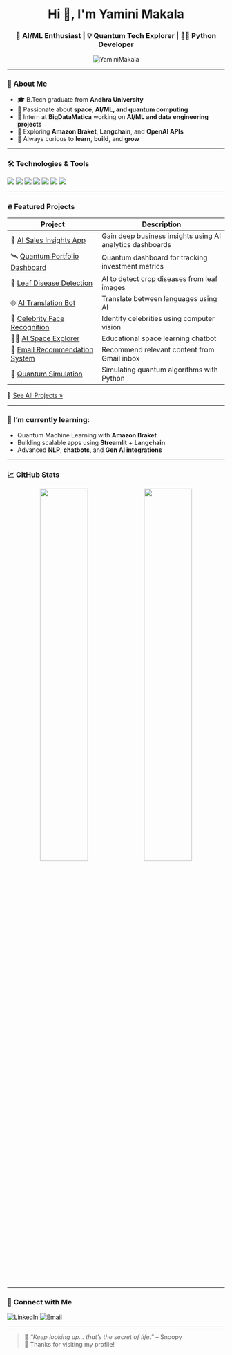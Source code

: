 <h1 align="center">Hi 👋, I'm Yamini Makala</h1>
<h3 align="center">🚀 AI/ML Enthusiast | 💡 Quantum Tech Explorer | 👩‍💻 Python Developer</h3>

<p align="center">
  <img src="https://komarev.com/ghpvc/?username=YaminiMakala&label=Profile%20views&color=0e75b6&style=flat" alt="YaminiMakala" />
</p>

---

### 💫 About Me

- 🎓 B.Tech graduate from **Andhra University**  
- 🌌 Passionate about **space, AI/ML, and quantum computing**
- 💼 Intern at **BigDataMatica** working on **AI/ML and data engineering projects**
- 📡 Exploring **Amazon Braket**, **Langchain**, and **OpenAI APIs**
- 🧠 Always curious to **learn**, **build**, and **grow**

---

### 🛠️ Technologies & Tools
<p>
  <img src="https://img.shields.io/badge/Python-3776AB?style=flat&logo=python&logoColor=white"/>
  <img src="https://img.shields.io/badge/TensorFlow-FF6F00?style=flat&logo=tensorflow&logoColor=white"/>
  <img src="https://img.shields.io/badge/Streamlit-FF4B4B?style=flat&logo=streamlit&logoColor=white"/>
  <img src="https://img.shields.io/badge/AWS_Braket-232F3E?style=flat&logo=amazon-aws&logoColor=white"/>
  <img src="https://img.shields.io/badge/OpenAI-412991?style=flat&logo=openai&logoColor=white"/>
  <img src="https://img.shields.io/badge/GitHub-181717?style=flat&logo=github&logoColor=white"/>
  <img src="https://img.shields.io/badge/Jupyter-F37626?style=flat&logo=jupyter&logoColor=white"/>
</p>

---

### 🔥 Featured Projects

| Project | Description |
|--------|-------------|
| 🧠 [AI Sales Insights App](https://github.com/YaminiMakala/AI-Sales-Insights-App) | Gain deep business insights using AI analytics dashboards |
| 🛰 [Quantum Portfolio Dashboard](https://github.com/YaminiMakala/quantum-portfolio-dashboard) | Quantum dashboard for tracking investment metrics |
| 🌿 [Leaf Disease Detection](https://github.com/YaminiMakala/Leaf-disease-detection) | AI to detect crop diseases from leaf images |
| 🌐 [AI Translation Bot](https://github.com/YaminiMakala/ai-translation) | Translate between languages using AI |
| 🧠 [Celebrity Face Recognition](https://github.com/YaminiMakala/CelebrityFaceRecognition) | Identify celebrities using computer vision |
| 🧑‍🚀 [AI Space Explorer](https://github.com/YaminiMakala/AI-Space-Explorer) | Educational space learning chatbot |
| 📩 [Email Recommendation System](https://github.com/YaminiMakala/Email-Recommendation) | Recommend relevant content from Gmail inbox |
| 🧪 [Quantum Simulation](https://github.com/YaminiMakala/Quantum-Simulation) | Simulating quantum algorithms with Python |

🔗 [See All Projects »](https://github.com/YaminiMakala?tab=repositories)

---

### 🌱 I’m currently learning:
- Quantum Machine Learning with **Amazon Braket**
- Building scalable apps using **Streamlit** + **Langchain**
- Advanced **NLP**, **chatbots**, and **Gen AI integrations**

---

### 📈 GitHub Stats

<p align="center">
  <img src="https://github-readme-stats.vercel.app/api?username=YaminiMakala&show_icons=true&theme=radical" width="47%" />
  <img src="https://github-readme-streak-stats.herokuapp.com/?user=YaminiMakala&theme=radical" width="47%" />
</p>

---

### 🤝 Connect with Me

<p>
  <a href="https://www.linkedin.com/in/yamini-makala-11b071252?" target="_blank">
    <img alt="LinkedIn" src="https://img.shields.io/badge/LinkedIn-blue?style=flat&logo=linkedin&logoColor=white"/>
  </a>
  <a href="yaminimakala@gmail.com">
    <img alt="Email" src="https://img.shields.io/badge/Email-D14836?style=flat&logo=gmail&logoColor=white"/>
  </a>
</p>

---

> 🌟 *“Keep looking up… that’s the secret of life.”* – Snoopy  
> 💖 Thanks for visiting my profile!

